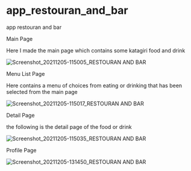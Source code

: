 # app_restouran_and_bar
app restouran and bar

Main Page

Here I made the main page which contains some katagiri food and drink


![Screenshot_20211205-115005_RESTOURAN AND BAR](https://user-images.githubusercontent.com/95010003/144733134-2c9ea314-72cd-4843-a96f-ba1b2c2da5f1.jpg)

Menu List Page

Here contains a menu of choices from eating or drinking that has been selected from the main page

![Screenshot_20211205-115017_RESTOURAN AND BAR](https://user-images.githubusercontent.com/95010003/144733365-30637de2-d943-4c5a-b32f-d8ee6de244ff.jpg)


Detail Page

the following is the detail page of the food or drink


![Screenshot_20211205-115035_RESTOURAN AND BAR](https://user-images.githubusercontent.com/95010003/144733371-f3816dda-ba4a-4322-b748-d4a7e65d3ed8.jpg)


Profile Page

![Screenshot_20211205-131450_RESTOURAN AND BAR](https://user-images.githubusercontent.com/95010003/144734709-e3ab35df-0d45-42d2-b059-dde43d589d43.jpg)
